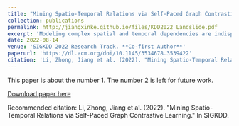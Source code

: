 ```yaml
---
title: "Mining Spatio-Temporal Relations via Self-Paced Graph Contrastive Learning"
collection: publications
permalink: http://jiangxinke.github.io/files/KDD2022_Landslide.pdf
excerpt: 'Modeling complex spatial and temporal dependencies are indispensable for location-bound time series learning. Existing methods, typically relying on graph neural networks (GNNs) and temporal learning modules based on recurrent neural networks, have achieved significant performance improvements. However, their representation capabilities and prediction results are limited when pre-defined graphs are unavailable. Unlike spatio-temporal GNNs focusing on designing complex architectures, we propose a novel adaptive graph construction strategy: Self-Paced Graph Contrastive Learning (SPGCL). It learns informative relations by maximizing the distinguishing margin between positive and negative neighbors and generates an optimal graph with a self-paced strategy. Specifically, the existing neighborhoods iteratively absorb more reliable nodes with the highest affinity scores as new neighbors to generate the next-round neighborhoods, and augmentations are applied to improve the transferability and robustness. As the adaptively self-paced graph approaches the optimized graph for prediction, the mutual information between nodes and the corresponding neighbors is maximized. Our work provides a new perspective of addressing spatio-temporal learning problems beyond information aggregation in Euclidean space and can be generalized to different tasks. Extensive experiments conducted on two typical spatio-temporal learning tasks (traffic forecasting and land displacement prediction) demonstrate the superior performance of SPGCL against the state-of-the-art.'
date: 2022-08-14
venue: 'SIGKDD 2022 Research Track. **Co-first Author**'
paperurl: 'https://dl.acm.org/doi/10.1145/3534678.3539422'
citation: 'Li, Zhong, Jiang et al. (2022). "Mining Spatio-Temporal Relations via Self-Paced Graph Contrastive Learning." In SIGKDD.'
---
```

This paper is about the number 1. The number 2 is left for future work.

[Download paper here](http://jiangxinke.github.io/files/KDD2022_Landslide.pdf)

Recommended citation: Li, Zhong, Jiang et al. (2022). "Mining Spatio-Temporal Relations via Self-Paced Graph Contrastive Learning." In SIGKDD.
